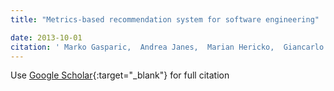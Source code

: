 ```yaml
---
title: "Metrics-based recommendation system for software engineering"

date: 2013-10-01
citation: ' Marko Gasparic,  Andrea Janes,  Marian Hericko,  Giancarlo Succi, &quot;Metrics-based recommendation system for software engineering.&quot;, 2013.'
---
```

Use [Google Scholar](https://scholar.google.com/scholar?q=Metrics+based+recommendation+system+for+software+engineering){:target="_blank"} for full citation